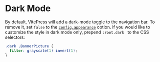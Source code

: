 # Dark Mode

By default, VitePress will add a dark-mode toggle to the navigation bar. To remove it, set `false` to the [`config.appearance`](../config/app-configs.html#appearance) option. If you would like to customize the style in dark mode only, prepend `:root.dark ` to the CSS selectors:

```css
.dark .BannerPicture {
  filter: grayscale(1) invert(1);
}
```
